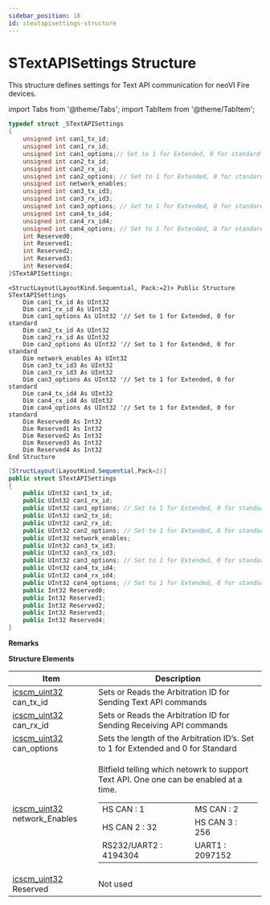 ```yaml
---
sidebar_position: 18
id: stextapisettings-structure
---
```


# STextAPISettings Structure

This structure defines settings for Text API communication for neoVI Fire devices.

import Tabs from '@theme/Tabs';
import TabItem from '@theme/TabItem';

<Tabs>
<TabItem value="cpp" label="C/C++ Declare" default>

```cpp
typedef struct _STextAPISettings
{
    unsigned int can1_tx_id;
    unsigned int can1_rx_id;
    unsigned int can1_options;// Set to 1 for Extended, 0 for standard
    unsigned int can2_tx_id;
    unsigned int can2_rx_id;
    unsigned int can2_options; // Set to 1 for Extended, 0 for standard
    unsigned int network_enables;
    unsigned int can3_tx_id3;
    unsigned int can3_rx_id3;
    unsigned int can3_options; // Set to 1 for Extended, 0 for standard
    unsigned int can4_tx_id4;
    unsigned int can4_rx_id4;
    unsigned int can4_options; // Set to 1 for Extended, 0 for standard
    int Reserved0;
    int Reserved1;
    int Reserved2;
    int Reserved3;
    int Reserved4;
}STextAPISettings;
```
</TabItem>

<TabItem value="vbnet" label="Visual Basic .NET Declare">

```vbnet
<StructLayout(LayoutKind.Sequential, Pack:=2)> Public Structure STextAPISettings
    Dim can1_tx_id As UInt32
    Dim can1_rx_id As UInt32
    Dim can1_options As UInt32 '// Set to 1 for Extended, 0 for standard
    Dim can2_tx_id As UInt32
    Dim can2_rx_id As UInt32
    Dim can2_options As UInt32 '// Set to 1 for Extended, 0 for standard
    Dim network_enables As UInt32
    Dim can3_tx_id3 As UInt32
    Dim can3_rx_id3 As UInt32
    Dim can3_options As UInt32 '// Set to 1 for Extended, 0 for standard
    Dim can4_tx_id4 As UInt32
    Dim can4_rx_id4 As UInt32
    Dim can4_options As UInt32 '// Set to 1 for Extended, 0 for standard
    Dim Reserved0 As Int32
    Dim Reserved1 As Int32
    Dim Reserved2 As Int32
    Dim Reserved3 As Int32
    Dim Reserved4 As Int32
End Structure
```
</TabItem>

<TabItem value="c#" label="C# Declare">

```csharp
[StructLayout(LayoutKind.Sequential,Pack=2)]
public struct STextAPISettings
{
    public UInt32 can1_tx_id;
    public UInt32 can1_rx_id;
    public UInt32 can1_options; // Set to 1 for Extended, 0 for standard
    public UInt32 can2_tx_id;
    public UInt32 can2_rx_id;
    public UInt32 can2_options; // Set to 1 for Extended, 0 for standard
    public UInt32 network_enables;
    public UInt32 can3_tx_id3;
    public UInt32 can3_rx_id3;
    public UInt32 can3_options; // Set to 1 for Extended, 0 for standard
    public UInt32 can4_tx_id4;
    public UInt32 can4_rx_id4;
    public UInt32 can4_options; // Set to 1 for Extended, 0 for standard
    public Int32 Reserved0;
    public Int32 Reserved1;
    public Int32 Reserved2;
    public Int32 Reserved3;
    public Int32 Reserved4;
}
```
</TabItem>
</Tabs>

**Remarks**

**Structure Elements**

| Item                                                            | Description                                                                                                                                                                                                                                                                                                                                                 |
| --------------------------------------------------------------- | ----------------------------------------------------------------------------------------------------------------------------------------------------------------------------------------------------------------------------------------------------------------------------------------------------------------------------------------------------------- |
| [icscm\_uint32](../intrepid-api-data-types) can\_tx\_id         | Sets or Reads the Arbitration ID for Sending Text API commands                                                                                                                                                                                                                                                                                              |
| [icscm\_uint32](../intrepid-api-data-types) can\_rx\_id         | Sets or Reads the Arbitration ID for Sending Receiving API commands                                                                                                                                                                                                                                                                                         |
| [icscm\_uint32](../intrepid-api-data-types) can\_options        | Sets the length of the Arbitration ID’s. Set to 1 for Extended and 0 for Standard                                                                                                                                                                                                                                                                           |
| [icscm\_uint32](../intrepid-api-data-types) network\_Enables    | <p>Bitfield telling which netowrk to support Text API. One one can be enabled at a time.</p><table><thead></thead><tbody><tr><td>HS CAN : 1</td><td>MS CAN : 2</td></tr><tr><td>HS CAN 2 : 32</td><td>HS CAN 3 : 256</td></tr><tr><td>RS232/UART2 : 4194304</td><td>UART1 : 2097152</td></tr></tbody></table>                                               |
| [icscm\_uint32](../intrepid-api-data-types) Reserved            | Not used                                                                                                                                                                                                                                                                                                                                                    |

